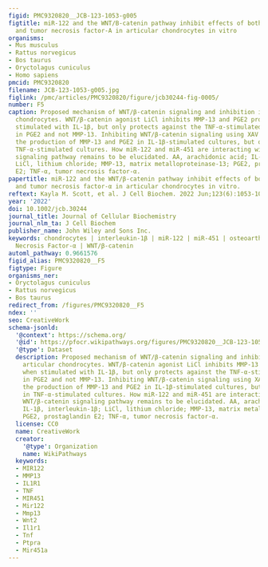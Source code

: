```yaml
---
figid: PMC9320820__JCB-123-1053-g005
figtitle: miR‐122 and the WNT/B‐catenin pathway inhibit effects of both interleukin‐1B
  and tumor necrosis factor‐A in articular chondrocytes in vitro
organisms:
- Mus musculus
- Rattus norvegicus
- Bos taurus
- Oryctolagus cuniculus
- Homo sapiens
pmcid: PMC9320820
filename: JCB-123-1053-g005.jpg
figlink: /pmc/articles/PMC9320820/figure/jcb30244-fig-0005/
number: F5
caption: Proposed mechanism of WNT/β‐catenin signaling and inhibition in rat articular
  chondrocytes. WNT/β‐catenin agonist LiCl inhibits MMP‐13 and PGE2 production when
  stimulated with IL‐1β, but only protects against the TNF‐α‐stimulated increases
  in PGE2 and not MMP‐13. Inhibiting WNT/β‐catenin signaling using XAV or PKF exacerbated
  the production of MMP‐13 and PGE2 in IL‐1β‐stimulated cultures, but only PGE2 in
  TNF‐α‐stimulated cultures. How miR‐122 and miR‐451 are interacting with the WNT/β‐catenin
  signaling pathway remains to be elucidated. AA, arachidonic acid; IL‐1β, interleukin‐1β;
  LiCl, lithium chloride; MMP‐13, matrix metalloproteinase‐13; PGE2, prostaglandin
  E2; TNF‐α, tumor necrosis factor‐α.
papertitle: miR‐122 and the WNT/β‐catenin pathway inhibit effects of both interleukin‐1β
  and tumor necrosis factor‐α in articular chondrocytes in vitro.
reftext: Kayla M. Scott, et al. J Cell Biochem. 2022 Jun;123(6):1053-1063.
year: '2022'
doi: 10.1002/jcb.30244
journal_title: Journal of Cellular Biochemistry
journal_nlm_ta: J Cell Biochem
publisher_name: John Wiley and Sons Inc.
keywords: chondrocytes | interleukin‐1β | miR‐122 | miR‐451 | osteoarthritis | tumor
  Necrosis Factor‐α | WNT/β‐catenin
automl_pathway: 0.9661576
figid_alias: PMC9320820__F5
figtype: Figure
organisms_ner:
- Oryctolagus cuniculus
- Rattus norvegicus
- Bos taurus
redirect_from: /figures/PMC9320820__F5
ndex: ''
seo: CreativeWork
schema-jsonld:
  '@context': https://schema.org/
  '@id': https://pfocr.wikipathways.org/figures/PMC9320820__JCB-123-1053-g005.html
  '@type': Dataset
  description: Proposed mechanism of WNT/β‐catenin signaling and inhibition in rat
    articular chondrocytes. WNT/β‐catenin agonist LiCl inhibits MMP‐13 and PGE2 production
    when stimulated with IL‐1β, but only protects against the TNF‐α‐stimulated increases
    in PGE2 and not MMP‐13. Inhibiting WNT/β‐catenin signaling using XAV or PKF exacerbated
    the production of MMP‐13 and PGE2 in IL‐1β‐stimulated cultures, but only PGE2
    in TNF‐α‐stimulated cultures. How miR‐122 and miR‐451 are interacting with the
    WNT/β‐catenin signaling pathway remains to be elucidated. AA, arachidonic acid;
    IL‐1β, interleukin‐1β; LiCl, lithium chloride; MMP‐13, matrix metalloproteinase‐13;
    PGE2, prostaglandin E2; TNF‐α, tumor necrosis factor‐α.
  license: CC0
  name: CreativeWork
  creator:
    '@type': Organization
    name: WikiPathways
  keywords:
  - MIR122
  - MMP13
  - IL1R1
  - TNF
  - MIR451
  - Mir122
  - Mmp13
  - Wnt2
  - Il1r1
  - Tnf
  - Ptpra
  - Mir451a
---
```

